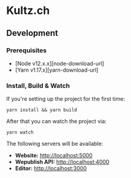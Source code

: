 # Kultz.ch

## Development

### Prerequisites

- [Node v12.x.x][node-download-url]
- [Yarn v1.17.x][yarn-download-url]

### Install, Build & Watch

If you're setting up the project for the first time:

```
yarn install && yarn build
```

After that you can watch the project via:

```
yarn watch
```

The following servers will be available:

- **Website:** [http://localhost:5000](http://localhost:5000)
- **Wepublish API:** [http://localhost:4000](http://localhost:4000)
- **Editor:** [http://localhost:3000](http://localhost:3000)
